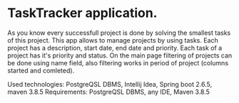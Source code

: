# TaskTracker application.
As you know every successfull project is done by solving the smallest tasks of this project.
This app allows to manage projects by using tasks.
Each project has a description, start date, end date and priority. Each task of a project has
it's priority and status. 
On the main page filtering of projects can be done using name field,
also filtering works in period of project (columns started and comleted). 

Used technologies: PostgreQSL DBMS, Intellij Idea, Spring boot 2.6.5, maven 3.8.5
Requirements: PostgreQSL DBMS, any  IDE, Maven 3.8.5 